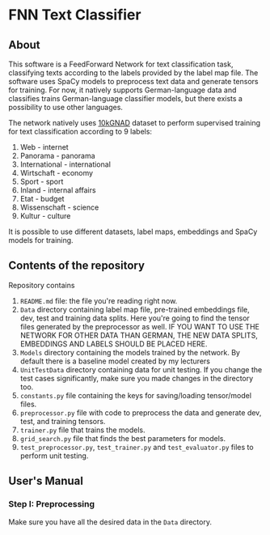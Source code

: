 # FNN Text Classifier

## About
This software is a FeedForward Network for text classification task, classifying texts according to the labels provided
by the label map file. The software uses SpaCy models to preprocess text data and generate tensors for training. For
now, it natively supports German-language data and classifies trains German-language classifier models, but there
exists a possibility to use other languages.

The network natively uses [10kGNAD](https://tblock.github.io/10kGNAD/) dataset to perform supervised training for text
classification according to 9 labels:
1. Web - internet
2. Panorama - panorama
3. International - international
4. Wirtschaft - economy
5. Sport - sport
6. Inland - internal affairs
7. Etat - budget
8. Wissenschaft - science
9. Kultur - culture

It is possible to use different datasets, label maps, embeddings and SpaCy models for training.

## Contents of the repository
Repository contains
1. `README.md` file: the file you're reading right now.
2. `Data` directory containing label map file, pre-trained embeddings file, dev, test and training data splits. Here you're going
to find the tensor files generated by the preprocessor as well. IF YOU WANT TO USE THE NETWORK FOR OTHER DATA THAN GERMAN,
THE NEW DATA SPLITS, EMBEDDINGS AND LABELS SHOULD BE PLACED HERE. 
3. `Models` directory containing the models trained by the network. By default there is a baseline model created by my
lecturers
4. `UnitTestData` directory containing data for unit testing. If you change the test cases significantly, make sure you
made changes in the directory too.
5. `constants.py` file containing the keys for saving/loading tensor/model files.
6. `preprocessor.py` file with code to preprocess the data and generate dev, test, and training tensors.
7. `trainer.py` file that trains the models.
8. `grid_search.py` file that finds the best parameters for models.
9. `test_preprocessor.py`, `test_trainer.py` and `test_evaluator.py` files to perform unit testing.

## User's Manual
### Step I: Preprocessing
Make sure you have all the desired data in the `Data` directory.